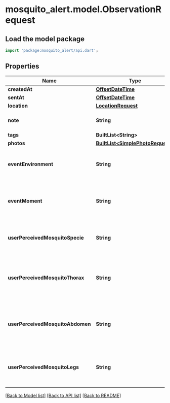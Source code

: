 # mosquito_alert.model.ObservationRequest

## Load the model package
```dart
import 'package:mosquito_alert/api.dart';
```

## Properties
Name | Type | Description | Notes
------------ | ------------- | ------------- | -------------
**createdAt** | [**OffsetDateTime**](OffsetDateTime.md) |  | 
**sentAt** | [**OffsetDateTime**](OffsetDateTime.md) |  | 
**location** | [**LocationRequest**](LocationRequest.md) |  | 
**note** | **String** | Note user attached to report. | [optional] 
**tags** | **BuiltList&lt;String&gt;** |  | [optional] 
**photos** | [**BuiltList&lt;SimplePhotoRequest&gt;**](SimplePhotoRequest.md) |  | 
**eventEnvironment** | **String** | The environment where the event took place. | [optional] 
**eventMoment** | **String** | The moment of the day when the event took place. | [optional] 
**userPerceivedMosquitoSpecie** | **String** | The mosquito specie perceived by the user. | [optional] 
**userPerceivedMosquitoThorax** | **String** | The species of mosquito that the thorax resembles, according to the user. | [optional] 
**userPerceivedMosquitoAbdomen** | **String** | The species of mosquito that the abdomen resembles, according to the user. | [optional] 
**userPerceivedMosquitoLegs** | **String** | The species of mosquito that the leg resembles, according to the user. | [optional] 

[[Back to Model list]](../README.md#documentation-for-models) [[Back to API list]](../README.md#documentation-for-api-endpoints) [[Back to README]](../README.md)


